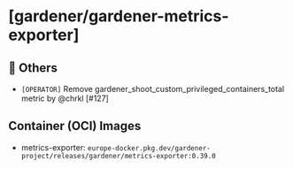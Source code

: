 # [gardener/gardener-metrics-exporter]

## 🏃 Others

- `[OPERATOR]` Remove gardener_shoot_custom_privileged_containers_total metric by @chrkl [#127]

## Container (OCI) Images
- metrics-exporter: `europe-docker.pkg.dev/gardener-project/releases/gardener/metrics-exporter:0.39.0`
